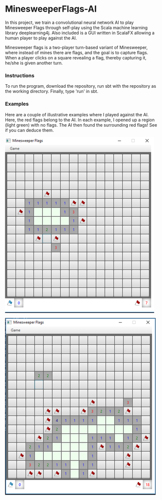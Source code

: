 # MinesweeperFlags-AI

In this project, we train a convolutional neural network AI to play Minesweeper Flags through self-play using the Scala machine learning library deeplearning4j. Also included is a GUI written in ScalaFX allowing a human player to play against the AI.

Minesweeper flags is a two-player turn-based variant of Minesweeper, where instead of mines there are flags, and the goal is to capture flags. When a player clicks on a square revealing a flag, thereby capturing it, he/she is given another turn.

### Instructions
To run the program, download the repository, run sbt with the repository as the working directory. Finally, type 'run' in sbt.

### Examples
Here are a couple of illustrative examples where I played against the AI. Here, the red flags belong to the AI. In each example, I opened up a region (light green) with no flags. The AI then found the surrounding red flags! See if you can deduce them.


![Alt text](minesweeper2.png?raw=true)



![Alt text](minesweeper1.png?raw=true)
